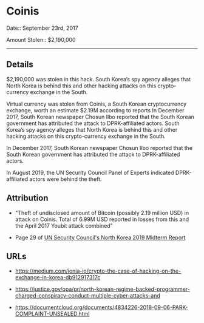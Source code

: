 # Coinis

Date:: September 23rd, 2017

Amount Stolen:: $2,190,000


---


## Details

$2,190,000 was stolen in this hack. South Korea’s spy agency alleges that North Korea is behind this and other hacking attacks on this crypto-currency exchange in the South.

Virtual currency was stolen from Coinis, a South Korean cryptocurrency exchange, worth an estimate $2.19M according to reports In December 2017, South Korean newspaper Chosun Ilbo reported that the South Korean government has attributed the attack to DPRK-affiliated actors. South Korea’s spy agency alleges that North Korea is behind this and other hacking attacks on this crypto-currency exchange in the South.

In December 2017, South Korean newspaper Chosun Ilbo reported that the South Korean government has attributed the attack to DPRK-affiliated actors.

In August 2019, the UN Security Council Panel of Experts indicated DPRK-affiliated actors were behind the theft. 



## Attribution 

- "Theft of undisclosed amount of Bitcoin (possibly 2.19 million USD) in attack on Coinis. Total of 6.99M USD reported in losses from this and the April 2017 Youbit attack combined"

- Page 29 of [UN Security Council's North Korea 2019 Midterm Report](../pdfs/2019-08-30_UN-Security-Council_s-2019-691.pdf)


## URLs

- https://medium.com/ionia-io/crypto-the-case-of-hacking-on-the-exchange-in-korea-db912917317c

- https://justice.gov/opa/pr/north-korean-regime-backed-programmer-charged-conspiracy-conduct-multiple-cyber-attacks-and

- https://documentcloud.org/documents/4834226-2018-09-06-PARK-COMPLAINT-UNSEALED.html






